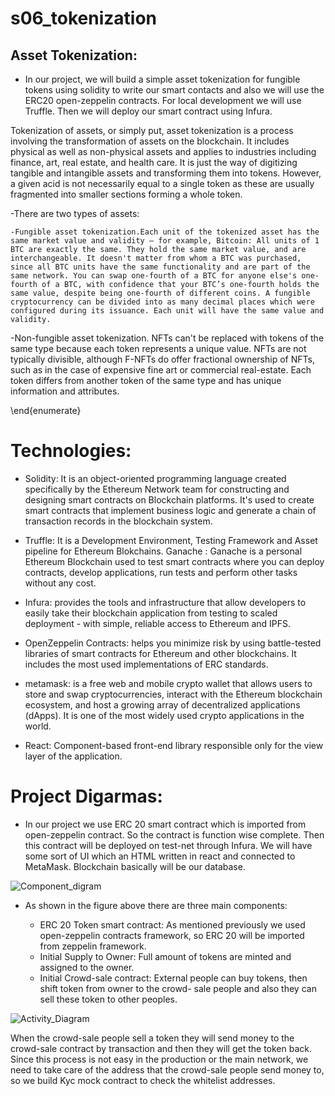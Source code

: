 # s06_tokenization
## Asset Tokenization:
- In our project, we will build a simple asset tokenization for fungible tokens using solidity to write our smart contacts and also we will use the ERC20 open-zeppelin contracts. For local development we will use Truffle. Then we will deploy our smart contract using Infura.

Tokenization of assets, or simply put, asset tokenization is a process involving the transformation of assets on the blockchain. It includes physical as well as non-physical assets and applies to industries including finance, art, real estate, and health care. It is just the way of digitizing tangible and intangible assets and transforming them into tokens. However, a given acid is not necessarily equal to a single token as these are usually fragmented into smaller sections forming a whole token.

-There are two types of assets:

    -Fungible asset tokenization.Each unit of the tokenized asset has the same market value and validity — for example, Bitcoin: All units of 1 BTC are exactly the same. They hold the same market value, and are interchangeable. It doesn't matter from whom a BTC was purchased, since all BTC units have the same functionality and are part of the same network. You can swap one-fourth of a BTC for anyone else's one-fourth of a BTC, with confidence that your BTC’s one-fourth holds the same value, despite being one-fourth of different coins. A fungible cryptocurrency can be divided into as many decimal places which were configured during its issuance. Each unit will have the same value and validity.
    
    
   -Non-fungible asset tokenization. NFTs can't be replaced with tokens of the same type because each token represents a unique value. NFTs are not typically divisible, although F-NFTs do offer fractional ownership of NFTs, such as in the case of expensive fine art or commercial real-estate. Each token differs from another token of the same type and has unique information and attributes.
    
\end{enumerate}

# Technologies:
- Solidity: 
    It is an object-oriented programming language created specifically by the Ethereum Network team for constructing and designing smart contracts on Blockchain platforms. It's used to create smart contracts that implement business logic and generate a chain of transaction records in the blockchain system.
    
- Truffle: 
    It is a Development Environment, Testing Framework and Asset pipeline for Ethereum Blokchains. Ganache : Ganache is a personal Ethereum Blockchain used to test smart contracts where you can deploy contracts, develop applications, run tests and perform other tasks without any cost.
    
- Infura:
    provides the tools and infrastructure that allow developers to easily take their blockchain application from testing to scaled deployment - with simple, reliable access to Ethereum and IPFS.
    
- OpenZeppelin Contracts:
     helps you minimize risk by using battle-tested libraries of smart contracts for Ethereum and other blockchains. It includes the most used implementations of ERC standards.
     
- metamask:
      is a free web and mobile crypto wallet that allows users to store and swap cryptocurrencies, interact with the Ethereum blockchain ecosystem, and host a growing array of decentralized applications (dApps). It is one of the most widely used crypto applications in the world.
      
- React:
     Component-based front-end library responsible only for the view layer of the application.

# Project Digarmas:
- In our project we use ERC 20 smart contract which is imported from open-zeppelin contract. So the contract is function wise complete. Then this contract will be deployed on test-net through Infura. We will have some sort of UI which an HTML written in react and connected to MetaMask. Blockchain basically will be our database.

 ![Component_digram](https://user-images.githubusercontent.com/27667600/174467411-2ad32f2f-5b45-45e4-b037-1ffe0ce53a53.png)

- As shown in the figure above there are three main components:

   -  ERC 20 Token smart contract:
    As mentioned previously we used open-zeppelin contracts framework, so ERC 20 will be imported from zeppelin framework.
   - Initial Supply to Owner: 
    Full amount of tokens are minted and assigned to the owner.
   - Initial Crowd-sale contract:
    External people can buy tokens, then shift token from owner to the crowd- sale people and also they can sell these token to other peoples. 
    
 ![Activity_Diagram](https://user-images.githubusercontent.com/27667600/174467464-57ae83d8-0f9e-4fc8-96cd-95726b54e7d1.png)
 
 When the crowd-sale people sell a token they will send money to the crowd-sale contract by transaction and then they will get the token back. Since
this process is not easy in the production or the main network, we need to take care of the address that the crowd-sale people send money to, so we build Kyc mock contract to check the whitelist addresses.
